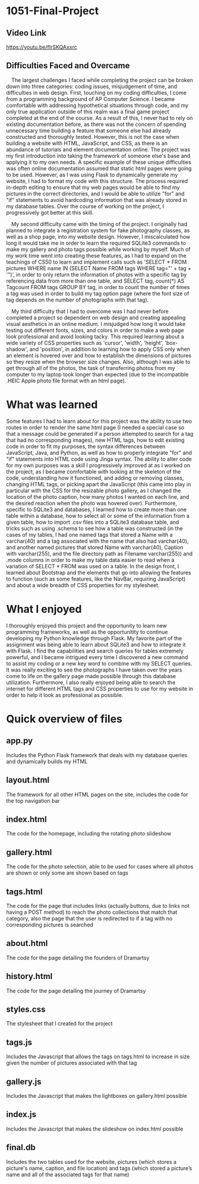 # 1051-Final-Project

## Video Link
https://youtu.be/fIrSKQAxxrc

## Difficulties Faced and Overcame
&ensp;&ensp;The largest challenges I faced while completing the project can be broken down into three categories: coding issues, misjudgement of time, and difficulties in web design. First, touching on my coding difficulties, I come from a programming background of AP Computer Science. I became comfortable with addressing hypothetical situations through code, and my only true application outside of this realm was a final game project completed at the end of the course. As a result of this, I never had to rely on existing documentation before, as there was not the concern of spending unnecessary time building a feature that someone else had already constructed and thoroughly tested. However, this is not the case when building a website with HTML, JavaScript, and CSS, as there is an abundance of tutorials and element documentation online. The project was my first introduction into taking the framework of someone else's base and applying it to my own needs. A specific example of these unique difficulties was often online documentation assumed that static html pages were going to be used. However, as I was using Flask to dynamically generate my website, I had to format my code with this structure. The process required in-depth editing to ensure that my web pages would be able to find my pictures in the correct directories, and I would be able to utilize "for" and "if" statements to avoid hardcoding information that was already stored in my database tables. Over the course of working on the project, I progressively got better at this skill.

&ensp;&ensp;My second difficulty came with the timing of the project. I originally had planned to integrate a registration system for fake photography classes, as well as a shop page, into my website design. However, I miscalculated how long it would take me in order to learn the required SQLite3 commands to make my gallery and photo tags possible while working by myself. Much of my work time went into creating these features, as I had to expand on the teachings of CS50 to learn and implement calls such as 'SELECT * FROM pictures WHERE name IN (SELECT Name FROM tags WHERE tag="' + tag + '")', in order to only return the information of photos with a specific tag by referencing data from more than one table, and SELECT tag, count(\*) AS Tagcount FROM tags GROUP BY tag, in order to count the number of times a tag was used in order to build my tag option page (where the font size of tag depends on the number of photographs with that tag).

&ensp;&ensp;My third difficulty that I had to overcome was I had never before completed a project so dependent on web design and creating appealing visual aesthetics in an online medium. I misjudged how long it would take testing out different fonts, sizes, and colors in order to make a web page look professional and avoid looking tacky. This required learning about a wide variety of CSS properties such as 'cursor', 'width', 'height', 'box-shadow', and 'position', in addition to learning how to apply CSS only when an element is hovered over and how to establish the dimensions of pictures so they resize when the browser size changes. Also, although I was able to get through all of the photos, the task of transferring photos from my computer to my laptop took longer than expected (due to the incompatible .HEIC Apple photo file format with an html page).


# What was learned
Some features I had to learn about for this project was the ability to use two routes in order to render the same html page (I needed a special case so that a message could be generated if a person attempted to search for a tag that had no corresponding images), new HTML tags, how to edit existing code in order to fit my purposes, the syntax differences between JavaScript, Java, and Python, as well as how to properly integrate "for" and "if" statements into HTML code using Jinga syntax. The ability to alter code for my own purposes was a skill I progressively improved at as I worked on the project, as I became comfortable with looking at the skeleton of the code, understanding how it functioned, and adding or removing classes, changing HTML tags, or picking apart the JavaScript (this came into play in particular with the CSS for the resizable photo gallery, as I changed the location of the photo caption, how many photos I wanted on each line, and the desired reaction when the photo was hovered over). Furthermore, specific to SQLite3 and databases, I learned how to create more than one table within a database, how to select all or some of the information from a given table, how to import .csv files into a SQLite3 database table, and tricks such as using .schema to see how a table was constructed (in the cases of my tables, I had one named tags that stored a Name with a varchar(40) and a tag associated with the name that also had varchar(40), and another named pictures that stored Name with varchar(40), Caption with varchar(255), and the file directory path as Filename varchar(255)) and .mode columns in order to make my table data easier to read when a variation of SELECT * FROM was used on a table. In the design front, I learned about Bootstrap and the elements that go into allowing the features to function (such as some features, like the NavBar, requiring JavaScript) and about a wide breadth of CSS properties for my stylesheet.

# What I enjoyed
I thoroughly enjoyed this project and the opportunity to learn new programming frameworks, as well as the opportunitity to continue developing my Python knowledge through Flask. My favorite part of the assignment was being able to learn about SQLite3 and how to integrate it with Flask. I find the capabilities and search queries for tables extremely powerful, and I became intrigued every time I discovered a new command to assist my coding or a new key word to combine with my SELECT queries. It was really exciting to see the photographs I have taken over the years come to life on the gallery page made possible through this database utilization. Furthermore, I also really enjoyed being able to search the internet for different HTML tags and CSS properties to use for my website in order to help it look as professional as possible.

# Quick overview of files

## app.py
Includes the Python Flask framework that deals with my database queries and dynamically builds my HTML

## layout.html
The framework for all other HTML pages on the site, includes the code for the top navigation bar

## index.html
The code for the homepage, including the rotating photo slideshow

## gallery.html
The code for the photo selection, able to be used for cases where all photos are shown or only some are shown based on tags

## tags.html
The code for the page that includes links (actually buttons, due to links not having a POST method) to reach the photo collections that match that category, also the page that the user is redirected to if a tag with no corresponding pictures is searched

## about.html
The code for the page detailing the founders of Dramartsy

## history.html
The code for the page detailing the journey of Dramartsy

## styles.css
The stylesheet that I created for the project

## tags.js
Includes the Javascript that allows the tags on tags.html to increase in size given the number of pictures associated with that tag

## gallery.js
Includes the Javascript that makes the lightboxes on gallery.html possible

## index.js
Includes the Javascript that makes the slideshow on index.html possible

## final.db
Includes the two tables used for the website, pictures (which stores a picture's name, caption, and file location) and tags (which stored a picture’s name and all of the associated tags for that name)




